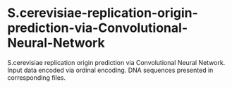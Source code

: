 # S.cerevisiae-replication-origin-prediction-via-Convolutional-Neural-Network
S.cerevisiae replication origin prediction via Convolutional Neural Network. Input data encoded via ordinal encoding. DNA sequences presented in corresponding files.
